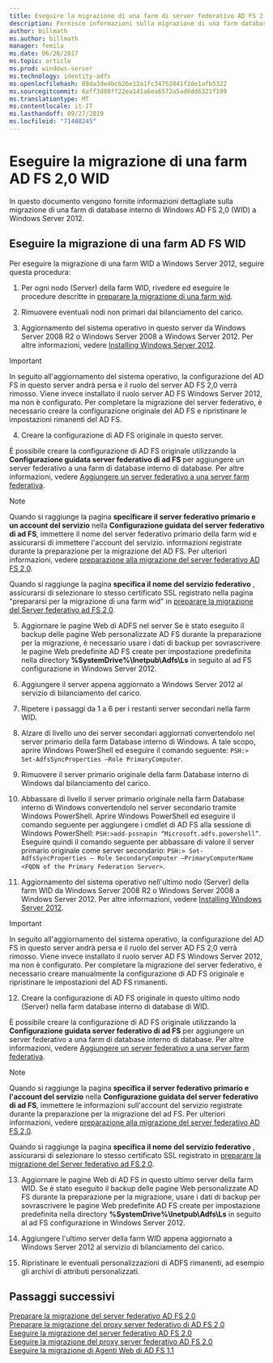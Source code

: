 ```yaml
---
title: Eseguire la migrazione di una farm di server federativo AD FS 2,0
description: Fornisce informazioni sulla migrazione di una farm database interno di AD FS 2,0 Server a Windows Server 2012
author: billmath
ms.author: billmath
manager: femila
ms.date: 06/28/2017
ms.topic: article
ms.prod: windows-server
ms.technology: identity-adfs
ms.openlocfilehash: 89da3de4bc626e12a1fc34752841f2de1afb5322
ms.sourcegitcommit: 6aff3d88ff22ea141a6ea6572a5ad8dd6321f199
ms.translationtype: MT
ms.contentlocale: it-IT
ms.lasthandoff: 09/27/2019
ms.locfileid: "71408245"
---
```

# <a name="migrate-an-ad-fs-20-wid-farm"></a>Eseguire la migrazione di una farm AD FS 2,0 WID  
In questo documento vengono fornite informazioni dettagliate sulla migrazione di una farm di database interno di Windows AD FS 2,0 (WID) a Windows Server 2012.

## <a name="migrate-an-ad-fs-wid-farm"></a>Eseguire la migrazione di una farm AD FS WID
Per eseguire la migrazione di una farm WID a Windows Server 2012, seguire questa procedura:  
  
1.  Per ogni nodo (Server) della farm WID, rivedere ed eseguire le procedure descritte in [preparare la migrazione di una farm wid](prepare-to-migrate-a-wid-farm.md).  
  
2.  Rimuovere eventuali nodi non primari dal bilanciamento del carico.  
  
3.  Aggiornamento del sistema operativo in questo server da Windows Server 2008 R2 o Windows Server 2008 a Windows Server 2012. Per altre informazioni, vedere [Installing Windows Server 2012](https://technet.microsoft.com/library/jj134246.aspx).  
  
> [!IMPORTANT]
>  In seguito all'aggiornamento del sistema operativo, la configurazione del AD FS in questo server andrà persa e il ruolo del server AD FS 2,0 verrà rimosso. Viene invece installato il ruolo server AD FS Windows Server 2012, ma non è configurato. Per completare la migrazione del server federativo, è necessario creare la configurazione originale del AD FS e ripristinare le impostazioni rimanenti del AD FS.  
  
4. Creare la configurazione di AD FS originale in questo server.  
  
È possibile creare la configurazione di AD FS originale utilizzando la **Configurazione guidata server federativo di ad FS** per aggiungere un server federativo a una farm di database interno di database. Per altre informazioni, vedere [Aggiungere un server federativo a una server farm federativa](add-a-federation-server-to-a-federation-server-farm.md).  
  
> [!NOTE]
> Quando si raggiunge la pagina **specificare il server federativo primario e un account del servizio** nella **Configurazione guidata del server federativo di ad FS**, immettere il nome del server federativo primario della farm wid e assicurarsi di immettere l'account del servizio. informazioni registrate durante la preparazione per la migrazione del AD FS. Per ulteriori informazioni, vedere [preparazione alla migrazione del server federativo AD FS 2,0](prepare-to-migrate-a-wid-farm.md). 
>  
> Quando si raggiunge la pagina **specifica il nome del servizio federativo** , assicurarsi di selezionare lo stesso certificato SSL registrato nella pagina "prepararsi per la migrazione di una farm wid" in [preparare la migrazione del Server federativo ad FS 2,0](prepare-to-migrate-a-wid-farm.md).  
  
5. Aggiornare le pagine Web di ADFS nel server Se è stato eseguito il backup delle pagine Web personalizzate AD FS durante la preparazione per la migrazione, è necessario usare i dati di backup per sovrascrivere le pagine Web predefinite AD FS create per impostazione predefinita nella directory **%SystemDrive%\Inetpub\Adfs\Ls** in seguito al ad FS configurazione in Windows Server 2012.  
  
6. Aggiungere il server appena aggiornato a Windows Server 2012 al servizio di bilanciamento del carico.  
  
7. Ripetere i passaggi da 1 a 6 per i restanti server secondari nella farm WID.  
  
8. Alzare di livello uno dei server secondari aggiornati convertendolo nel server primario della farm Database interno di Windows. A tale scopo, aprire Windows PowerShell ed eseguire il comando seguente: `PSH:> Set-AdfsSyncProperties –Role PrimaryComputer`.  
  
9. Rimuovere il server primario originale della farm Database interno di Windows dal bilanciamento del carico.  
  
10. Abbassare di livello il server primario originale nella farm Database interno di Windows convertendolo nel server secondario tramite Windows PowerShell. Aprire Windows PowerShell ed eseguire il comando seguente per aggiungere i cmdlet di AD FS alla sessione di Windows PowerShell: `PSH:>add-pssnapin “Microsoft.adfs.powershell”`. Eseguire quindi il comando seguente per abbassare di valore il server primario originale come server secondario: `PSH:> Set-AdfsSyncProperties – Role SecondaryComputer –PrimaryComputerName <FQDN of the Primary Federation Server>`.  
  
11. Aggiornamento del sistema operativo nell'ultimo nodo (Server) della farm WID da Windows Server 2008 R2 o Windows Server 2008 a Windows Server 2012. Per altre informazioni, vedere [Installing Windows Server 2012](https://technet.microsoft.com/library/jj134246.aspx).  
  
> [!IMPORTANT]
>  In seguito all'aggiornamento del sistema operativo, la configurazione del AD FS in questo server andrà persa e il ruolo del server AD FS 2,0 verrà rimosso. Viene invece installato il ruolo server AD FS Windows Server 2012, ma non è configurato. Per completare la migrazione del server federativo, è necessario creare manualmente la configurazione di AD FS originale e ripristinare le impostazioni del AD FS rimanenti.  
  
12. Creare la configurazione di AD FS originale in questo ultimo nodo (Server) nella farm database interno di database di WID.  
  
È possibile creare la configurazione di AD FS originale utilizzando la **Configurazione guidata server federativo di ad FS** per aggiungere un server federativo a una farm di database interno di database. Per altre informazioni, vedere [Aggiungere un server federativo a una server farm federativa](add-a-federation-server-to-a-federation-server-farm.md).  
  
> [!NOTE]
> Quando si raggiunge la pagina **specifica il server federativo primario e l'account del servizio** nella **Configurazione guidata del server federativo di ad FS**, immettere le informazioni sull'account del servizio registrate durante la preparazione per la migrazione del ad FS. Per ulteriori informazioni, vedere [preparazione alla migrazione del server federativo AD FS 2,0](prepare-to-migrate-a-wid-farm.md). 
>  
> Quando si raggiunge la pagina **specifica il nome del servizio federativo** , assicurarsi di selezionare lo stesso certificato SSL registrato in [preparare la migrazione del Server federativo ad FS 2,0](prepare-to-migrate-a-wid-farm.md).  
  
13. Aggiornare le pagine Web di AD FS in questo ultimo server della farm WID. Se è stato eseguito il backup delle pagine Web personalizzate AD FS durante la preparazione per la migrazione, usare i dati di backup per sovrascrivere le pagine Web predefinite AD FS create per impostazione predefinita nella directory **%SystemDrive%\Inetpub\Adfs\Ls** in seguito al ad FS configurazione in Windows Server 2012.  
  
14. Aggiungere l'ultimo server della farm WID appena aggiornato a Windows Server 2012 al servizio di bilanciamento del carico.  
  
15. Ripristinare le eventuali personalizzazioni di ADFS rimanenti, ad esempio gli archivi di attributi personalizzati.  
  
## <a name="next-steps"></a>Passaggi successivi
 [Preparare la migrazione del server federativo AD FS 2,0](prepare-to-migrate-ad-fs-fed-server.md)   
 [Preparare la migrazione del proxy server federativo di AD FS 2,0](prepare-to-migrate-ad-fs-fed-proxy.md)   
 [Eseguire la migrazione del server federativo AD FS 2,0](migrate-the-ad-fs-fed-server.md)   
 [Eseguire la migrazione del proxy server federativo AD FS 2,0](migrate-the-ad-fs-2-fed-server-proxy.md)   
 [Eseguire la migrazione di Agenti Web di AD FS 1.1](migrate-the-ad-fs-web-agent.md)